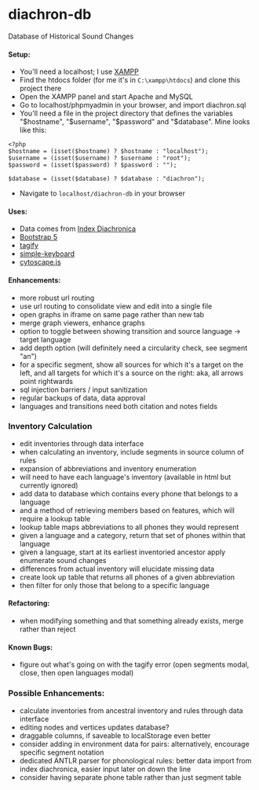 # diachron-db
Database of Historical Sound Changes

#### Setup:
+ You'll need a localhost; I use [XAMPP](https://www.apachefriends.org/)
+ Find the htdocs folder (for me it's in <code>C:\xampp\htdocs</code>) and clone this project there
+ Open the XAMPP panel and start Apache and MySQL
+ Go to localhost/phpmyadmin in your browser, and import diachron.sql
+ You'll need a file in the project directory that defines the variables "\$hostname", "\$username", "\$password" and "\$database". Mine looks like this:
```
<?php
$hostname = (isset($hostname) ? $hostname : "localhost");
$username = (isset($username) ? $username : "root");
$password = (isset($password) ? $password : "");

$database = (isset($database) ? $database : "diachron");
```

+ Navigate to <code>localhost/diachron-db</code> in your browser

#### Uses:
+ Data comes from [Index Diachronica](https://chridd.nfshost.com/diachronica/all)
+ [Bootstrap 5](https://getbootstrap.com/)
+ [tagify](https://yaireo.github.io/tagify/)
+ [simple-keyboard](https://hodgef.com/simple-keyboard/)
+ [cytoscape.js](https://js.cytoscape.org/)

#### Enhancements: 
+ more robust url routing
+ use url routing to consolidate view and edit into a single file
+ open graphs in iframe on same page rather than new tab
+ merge graph viewers, enhance graphs
+ option to toggle between showing transition and source language → target language
+ add depth option (will definitely need a circularity check, see segment "an")
+ for a specific segment, show all sources for which it's a target on the left, and all targets for which it's a source on the right: aka, all arrows point rightwards
+ sql injection barriers / input sanitization
+ regular backups of data, data approval
+ languages and transitions need both citation and notes fields

### Inventory Calculation
+ edit inventories through data interface
+ when calculating an inventory, include segments in source column of rules
+ expansion of abbreviations and inventory enumeration
+ will need to have each language's inventory (available in html but currently ignored)
+ add data to database which contains every phone that belongs to a language
+ and a method of retrieving members based on features, which will require a lookup table
+ lookup table maps abbreviations to all phones they would represent
+ given a language and a category, return that set of phones within that language
+ given a language, start at its earliest inventoried ancestor apply enumerate sound changes
+ differences from actual inventory will elucidate missing data
+ create look up table that returns all phones of a given abbreviation
+ then filter for only those that belong to a specific language

#### Refactoring:
+ when modifying something and that something already exists, merge rather than reject

#### Known Bugs:
+ figure out what's going on with the tagify error (open segments modal, close, then open languages modal)

### Possible Enhancements:
+ calculate inventories from ancestral inventory and rules through data interface
+ editing nodes and vertices updates database?
+ draggable columns, if saveable to localStorage even better
+ consider adding in environment data for pairs: alternatively, encourage specific segment notation
+ dedicated ANTLR parser for phonological rules: better data import from index diachronica, easier input later on down the line
+ consider having separate phone table rather than just segment table
